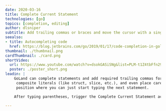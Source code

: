 ```yaml
---
date: 2020-03-16
title: Complete Current Statement
technologies: [go]
topics: [completion, editing]
author: dlsniper
subtitle: Add trailing commas or braces and move the cursor with a single keystroke
seealso:
- title: Autocompleting code
  href: https://blog.jetbrains.com/go/2019/01/17/code-completion-in-goland/
thumbnail: ./thumbnail.png
cardThumbnail: ./card.png
shortVideo:		
  url: https://www.youtube.com/watch?v=dsokGASiSNg&list=PLM-t1Z4tbFfn291KlSOQE_ulCAyzXO3uA		
  poster: ./poster_short.png
leadin: |
    GoLand can complete statements and add required trailing commas for any 		
     composite literals (like struct, slice, etc.), and even place caret in a 		
     position where you can just start typing the next statement.

    After typing parentheses, trigger the Complete Current Statement action, ⇧+⌘+↩︎  on macOS and ⇧+⌃+↩︎ on Windows/Linux, to add curly braces and move the cursor down to the beginning of the next row.

---
```

